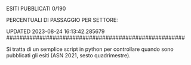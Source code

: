 ESITI PUBBLICATI 0/190 

PERCENTUALI DI PASSAGGIO PER SETTORE:

UPDATED 2023-08-24 16:13:42.285679
###################################################### 

Si tratta di un semplice script in python per controllare quando sono pubblicati gli esiti (ASN 2021, sesto quadrimestre).

